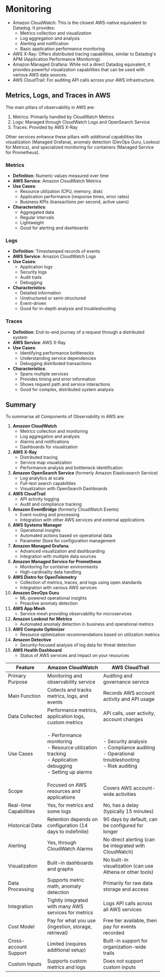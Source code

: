 # Monitoring

* Amazon CloudWatch: This is the closest AWS-native equivalent to Datadog. It provides:
  * Metrics collection and visualization
  * Log aggregation and analysis
  * Alerting and notification
  * Basic application performance monitoring
* AWS X-Ray: Offers distributed tracing capabilities, similar to Datadog's APM (Application Performance Monitoring).
* Amazon Managed Grafana: While not a direct Datadog equivalent, it provides powerful visualization capabilities that can be used with various AWS data sources.
* AWS CloudTrail: For auditing API calls across your AWS infrastructure.



## Metrics, Logs, and Traces in AWS

The main pillars of observability  in AWS are:

1. Metrics: Primarily handled by CloudWatch Metrics
2. Logs: Managed through CloudWatch Logs and OpenSearch Service
3. Traces: Provided by AWS X-Ray

Other services enhance these pillars with additional capabilities like visualization (Managed Grafana), anomaly detection (DevOps Guru, Lookout for Metrics), and specialized monitoring for containers (Managed Service for Prometheus).

### Metrics

* **Definition**: Numeric values measured over time
* **AWS Service**: Amazon CloudWatch Metrics
* **Use Cases**:
  * Resource utilization (CPU, memory, disk)
  * Application performance (response times, error rates)
  * Business KPIs (transactions per second, active users)
* **Characteristics**:
  * Aggregated data
  * Regular intervals
  * Lightweight
  * Good for alerting and dashboards

### Logs

* **Definition**: Timestamped records of events
* **AWS Service**: Amazon CloudWatch Logs
* **Use Cases**:
  * Application logs
  * Security logs
  * Audit trails
  * Debugging
* **Characteristics**:
  * Detailed information
  * Unstructured or semi-structured
  * Event-driven
  * Good for in-depth analysis and troubleshooting

### Traces

* **Definition**: End-to-end journey of a request through a distributed system
* **AWS Service**: AWS X-Ray
* **Use Cases**:
  * Identifying performance bottlenecks
  * Understanding service dependencies
  * Debugging distributed transactions
* **Characteristics**:
  * Spans multiple services
  * Provides timing and error information
  * Shows request path and service interactions
  * Good for complex, distributed system analysis



## Summary

To summarise all Components of Observability in AWS are:

1. **Amazon CloudWatch**
   * Metrics collection and monitoring
   * Log aggregation and analysis
   * Alarms and notifications
   * Dashboards for visualization
2. **AWS X-Ray**
   * Distributed tracing
   * Service map visualization
   * Performance analysis and bottleneck identification
3. **Amazon OpenSearch Service** (formerly Amazon Elasticsearch Service)
   * Log analytics at scale
   * Full-text search capabilities
   * Visualization with OpenSearch Dashboards
4. **AWS CloudTrail**
   * API activity logging
   * Audit and compliance tracking
5. **Amazon EventBridge** (formerly CloudWatch Events)
   * Event routing and processing
   * Integration with other AWS services and external applications
6. **AWS Systems Manager**
   * Operational insights
   * Automated actions based on operational data
   * Parameter Store for configuration management
7. **Amazon Managed Grafana**
   * Advanced visualization and dashboarding
   * Integration with multiple data sources
8. **Amazon Managed Service for Prometheus**
   * Monitoring for container environments
   * High-cardinality data handling
9. **AWS Distro for OpenTelemetry**
   * Collection of metrics, traces, and logs using open standards
   * Integration with various AWS services
10. **Amazon DevOps Guru**
    * ML-powered operational insights
    * Proactive anomaly detection
11. **AWS App Mesh**
    * Service mesh providing observability for microservices
12. **Amazon Lookout for Metrics**
    * Automated anomaly detection in business and operational metrics
13. **AWS Compute Optimizer**
    * Resource optimization recommendations based on utilization metrics
14. **Amazon Detective**
    * Security-focused analysis of log data for threat detection
15. **AWS Health Dashboard**
    * Status of AWS services and impact on your resources

| Feature                | Amazon CloudWatch                                                                                                    | AWS CloudTrail                                                                                          |
| ---------------------- | -------------------------------------------------------------------------------------------------------------------- | ------------------------------------------------------------------------------------------------------- |
| Primary Purpose        | Monitoring and observability service                                                                                 | Auditing and governance service                                                                         |
| Main Function          | Collects and tracks metrics, logs, and events                                                                        | Records AWS account activity and API usage                                                              |
| Data Collected         | Performance metrics, application logs, custom metrics                                                                | API calls, user activity, account changes                                                               |
| Use Cases              | <p>- Performance monitoring<br>- Resource utilization tracking<br>- Application debugging<br>- Setting up alarms</p> | <p>- Security analysis<br>- Compliance auditing<br>- Operational troubleshooting<br>- Risk auditing</p> |
| Scope                  | Focused on AWS resources and applications                                                                            | Covers AWS account-wide activities                                                                      |
| Real-time Capabilities | Yes, for metrics and some logs                                                                                       | No, has a delay (typically 15 minutes)                                                                  |
| Historical Data        | Retention depends on configuration (14 days to indefinite)                                                           | 90 days by default, can be configured for longer                                                        |
| Alerting               | Yes, through CloudWatch Alarms                                                                                       | No direct alerting (can be integrated with CloudWatch)                                                  |
| Visualization          | Built-in dashboards and graphs                                                                                       | No built-in visualization (can use Athena or other tools)                                               |
| Data Processing        | Supports metric math, anomaly detection                                                                              | Primarily for raw data storage and access                                                               |
| Integration            | Tightly integrated with many AWS services for metrics                                                                | Logs API calls across all AWS services                                                                  |
| Cost Model             | Pay for what you use (ingestion, storage, retrieval)                                                                 | Free tier available, then pay for events recorded                                                       |
| Cross-account Support  | Limited (requires additional setup)                                                                                  | Built-in support for organization-wide trails                                                           |
| Custom Inputs          | Supports custom metrics and logs                                                                                     | Does not support custom inputs                                                                          |
